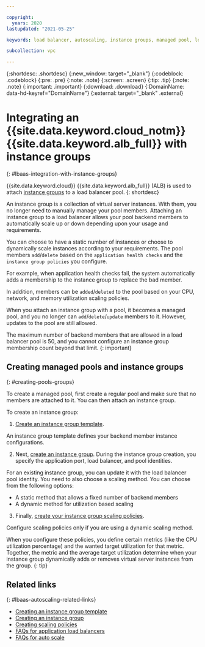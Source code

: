 ```yaml
---

copyright:
  years: 2020
lastupdated: "2021-05-25"

keywords: load balancer, autoscaling, instance groups, managed pool, load balancer for vpc, pool

subcollection: vpc

---
```


{:shortdesc: .shortdesc}
{:new_window: target="_blank"}
{:codeblock: .codeblock}
{:pre: .pre}
{:note: .note}
{:screen: .screen}
{:tip: .tip}
{:note: .note}
{:important: .important}
{:download: .download}
{:DomainName: data-hd-keyref="DomainName"}
{:external: target="_blank" .external}

# Integrating an {{site.data.keyword.cloud_notm}} {{site.data.keyword.alb_full}} with instance groups
{: #lbaas-integration-with-instance-groups}

{{site.data.keyword.cloud}} {{site.data.keyword.alb_full}} (ALB) is used to attach [instance groups](/docs/vpc?topic=vpc-creating-auto-scale-instance-group) to a load balancer pool.
{: shortdesc}

An instance group is a collection of virtual server instances. With them, you no longer need to manually manage your pool members. Attaching an instance group to a load balancer allows your pool backend members to automatically scale up or down depending upon your usage and requirements.

You can choose to have a static number of instances or choose to dynamically scale instances according to your requirements.
The pool members `add`/`delete` based on the `application health checks` and the `instance group policies` you configure.

For example, when application health checks fail, the system automatically adds a membership to the instance group to replace the bad member.

In addition, members can be `added`/`deleted` to the pool based on your CPU, network, and memory utilization scaling policies.

When you attach an instance group with a pool, it becomes a managed pool, and you no longer can `add`/`delete`/`update` members to it. However, updates to the pool are still allowed.

The maximum number of backend members that are allowed in a load balancer pool is 50, and you cannot configure an instance group membership count beyond that limit.
{: important}

## Creating managed pools and instance groups
{: #creating-pools-groups}

To create a managed pool, first create a regular pool and make sure that no members are attached to it. You can then attach an instance group.

To create an instance group:

1. [Create an instance group template](/docs/vpc?topic=vpc-creating-auto-scale-instance-group#creating-instance-template).

  An instance group template defines your backend member instance configurations.

2. Next, [create an instance group](/docs/vpc?topic=vpc-creating-auto-scale-instance-group). During the instance group creation, you specify the application port, load balancer, and pool identities.

  For an existing instance group, you can update it with the load balancer pool identity. You need to also choose a scaling method. You can choose from the following options:

   * A static method that allows a fixed number of backend members
   * A dynamic method for utilization based scaling

3. Finally, [create your instance group scaling policies](/docs/vpc?topic=vpc-creating-auto-scale-instance-group#creating-scaling-policies).

  Configure scaling policies only if you are using a dynamic scaling method.

  When you configure these policies, you define certain metrics (like the CPU utilization percentage) and the wanted target utilization for that metric. Together, the metric and the average target utilization determine when your instance group dynamically adds or removes virtual server instances from the group.
  {: tip}

## Related links
{: #lbaas-autoscaling-related-links}

* [Creating an instance group template](/docs/vpc?topic=vpc-creating-auto-scale-instance-group#creating-instance-template)
* [Creating an instance group](/docs/vpc?topic=vpc-creating-auto-scale-instance-group#creating-instance-group)
* [Creating scaling policies](/docs/vpc?topic=vpc-creating-auto-scale-instance-group#creating-scaling-policies)
* [FAQs for application load balancers](/docs/vpc?topic=vpc-load-balancer-faqs)
* [FAQs for auto scale](/docs/vpc?topic=vpc-faqs-auto-scale)
